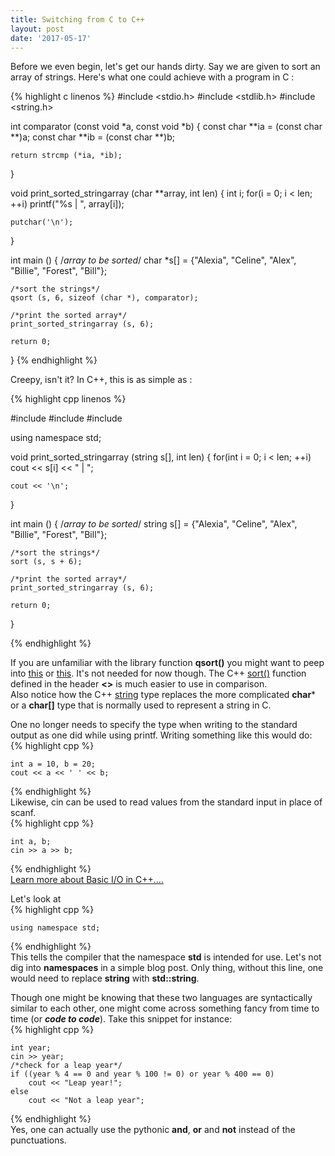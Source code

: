 ```yaml
---
title: Switching from C to C++
layout: post
date: '2017-05-17'
---
```


Before we even begin, let's get our hands dirty. Say we are given to sort an array of strings. Here's what one could achieve with a program in C :

{% highlight c linenos %}
#include <stdio.h>
#include <stdlib.h>
#include <string.h>

int comparator (const void *a, const void *b) { 
    const char **ia = (const char **)a;
    const char **ib = (const char **)b;

    return strcmp (*ia, *ib);
} 

void print_sorted_stringarray (char **array, int len) { 
    int i;
    for(i = 0; i < len; ++i) 
        printf("%s | ", array[i]);

    putchar('\n');
} 

int main () {
    /*array to be sorted*/
    char *s[] = {"Alexia", "Celine", "Alex", "Billie", "Forest", "Bill"};

    /*sort the strings*/
    qsort (s, 6, sizeof (char *), comparator);

    /*print the sorted array*/
    print_sorted_stringarray (s, 6);

    return 0;
}
{% endhighlight %}

Creepy, isn't it?
In C++, this is as simple as :

{% highlight cpp linenos %}

#include <iostream>
#include <string>
#include <algorithm>

using namespace std;

void print_sorted_stringarray (string s[], int len) { 
    for(int i = 0; i < len; ++i) 
        cout << s[i] << " | "; 
    
    cout << '\n';
} 

int main () {
    /*array to be sorted*/
    string s[] = {"Alexia", "Celine", "Alex", "Billie", "Forest", "Bill"};

    /*sort the strings*/
    sort (s, s + 6);

    /*print the sorted array*/
    print_sorted_stringarray (s, 6);

    return 0;
}

{% endhighlight %}


If you are unfamiliar with the library function **qsort()** you might want to peep into [this](http://www.geeksforgeeks.org/comparator-function-of-qsort-in-c/) or [this](https://www.tutorialspoint.com/c_standard_library/c_function_qsort.htm). It's not needed for now though. The C++ [sort()](http://www.cplusplus.com/reference/algorithm/sort/) function defined in the header **<<algorithm>>** is much easier to use in comparison.  
Also notice how the C++ [string](http://www.cplusplus.com/reference/string/string/) type replaces the more complicated **char*** or a **char[]** type that is normally used to represent a string in C.    

One no longer needs to specify the type when writing to the standard output as one did while using printf. Writing something like this would do:  
{% highlight cpp %}
  
	int a = 10, b = 20;
	cout << a << ' ' << b;
  
{% endhighlight %}  
Likewise, cin can be used to read values from the standard input in place of scanf.  
{% highlight cpp %}
  
	int a, b;
	cin >> a >> b;
  
{% endhighlight %}  
[Learn more about Basic I/O in C++....](http://www.cplusplus.com/doc/tutorial/basic_io/)  
    
Let's look at   
{% highlight cpp %}
  
	using namespace std;
  
{% endhighlight %}  
This tells the compiler that the namespace **std** is intended for use. Let's not dig into **namespaces** in a simple blog post. Only thing, without this line, one would need to replace **string** with **std::string**.  


Though one might be knowing that these two languages are syntactically similar to each other, one might come across something fancy from time to time (or ***code to code***). Take this snippet for instance:  
{% highlight cpp %}
  
  	int year;
  	cin >> year;
	/*check for a leap year*/
	if ((year % 4 == 0 and year % 100 != 0) or year % 400 == 0)
		cout << "Leap year!";
	else
		cout << "Not a leap year";
  
{% endhighlight %}   
Yes, one can actually use the pythonic **and**, **or** and **not** instead of the punctuations. 